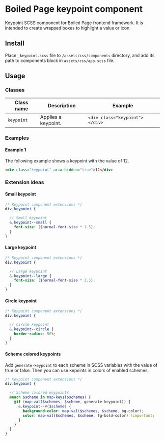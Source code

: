 # Boiled Page keypoint component

Keypoint SCSS component for Boiled Page frontend framework. It is intended to create wrapped boxes to highlight a value or icon.

## Install

Place `_keypoint.scss` file to `/assets/css/components` directory, and add its path to components block in `assets/css/app.scss` file.

## Usage

### Classes

Class name | Description | Example
---------- | ----------- | -------
`keypoint` | Applies a keypoint. | `<div class="keypoint"></div>`

### Examples

#### Example 1

The following example shows a keypoint with the value of 12.

```html
<div class="keypoint" aria-hidden="true">12</div>
```

### Extension ideas

#### Small keypoint

```scss
/* Keypoint component extensions */
div.keypoint {

  // Small keypoint
  &.keypoint--small {
    font-size: ($normal-font-size * 1.5);
  }
}
```

#### Large keypoint

```scss
/* Keypoint component extensions */
div.keypoint {

  // Large keypoint
  &.keypoint--large {
    font-size: ($normal-font-size * 2.5);
  }
}
```

#### Circle keypoint

```scss
/* Keypoint component extensions */
div.keypoint {

  // Circle keypoint
  &.keypoint--circle {
    border-radius: 50%;
  }
}
```

#### Scheme colored keypoints

Add `generate-keypoint` to each scheme in SCSS variables with the value of true or false. Then you can use kepoints in colors of enabled schemes.

```scss
/* Keypoint component extensions */
div.keypoint {

  // Scheme colored keypoints
  @each $scheme in map-keys($schemes) {
    @if (map-val($schemes, $scheme, generate-keypoint)) {
      &.keypoint--#{$scheme} {
        background-color: map-val($schemes, $scheme, bg-color);
        color: map-val($schemes, $scheme, fg-bold-color) !important;
      }
    }
  }
}
```